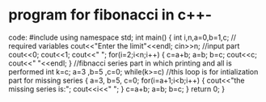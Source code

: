 # program for fibonacci in c++-
code:
#include<iostream>
  using namespace std;
  int main()
  {
  int i,n,a=0,b=1,c;  // required variables
  cout<<"Enter the limit"<<endl;
  cin>>n;   //input part
  cout<<0;
  cout<<1;
  cout<<" ";
  for(i=2;i<n;i++)
                   {
  c=a+b;
   a=b;
        b=c;
         cout<<c;
            cout<<" "<<endl; 
  }     //fibnacci series part in which printing and all is performed
   int k=c;
   a=3 ,b=5 ,c=0;
  while(k>=c)   //this loop is for intialization part for missing series
  {
  a=3, b=5, c=0;
  for(i=a+1;i<b;i++)
                     {
                     cout<<"the missing series is:";
                     cout<<i<<"   ";
                     }
                    c=a+b;
                    a=b;
                    b=c;
                     }
       return 0;
                               }
